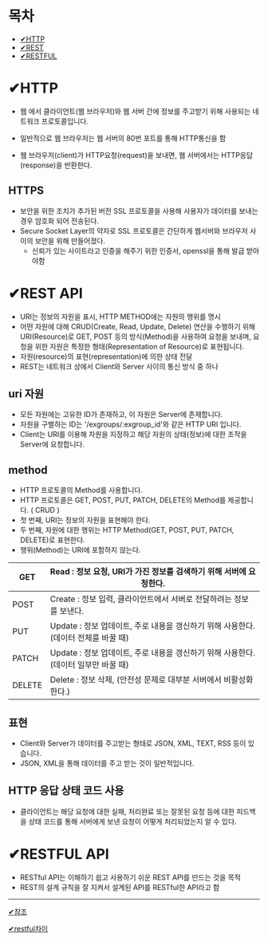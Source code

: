 # 목차
- [✔HTTP](#http)
- [✔REST](#rest-api)
- [✔RESTFUL](#restful-api)

# ✔HTTP
- 웹 에서 클라이언트(웹 브라우저)와 웹 서버 간에 정보를 주고받기 위해 사용되는 네트워크 프로토콜입니다.

- 일반적으로 웹 브라우저는 웹 서버의 80번 포트를 통해 HTTP통신을 함

- 웹 브라우저(client)가 HTTP요청(request)을 보내면, 웹 서버에서는 HTTP응답(response)을 반환한다.

## HTTPS
- 보안을 위한 조치가 추가된 버전 SSL 프로토콜을 사용해 사용자가 데이터를 보내는 경우 암호화 되어 전송된다.
- Secure Socket Layer의 약자로 SSL 프로토콜은 간단하게 웹서버와 브라우저 사이의 보안을 위해 만들어졌다.
  - 신뢰가 있는 사이트라고 인증을 해주기 위한 인증서, openssl을 통해 발급 받아야함 

# ✔REST API
- URI는 정보의 자원을 표시, HTTP METHOD에는 자원의 행위를 명시
- 어떤 자원에 대해 CRUD(Create, Read, Update, Delete) 연산을 수행하기 위해 URI(Resource)로
GET, POST 등의 방식(Method)을 사용하여 요청을 보내며, 요청을 위한 자원은 특정한 형태(Representation of Resource)로 표현됩니다.
- 자원(resource)의 표현(representation)에 의한 상태 전달
- REST는 네트워크 상에서 Client와 Server 사이의 통신 방식 중 하나

## uri 자원
- 모든 자원에는 고유한 ID가 존재하고, 이 자원은 Server에 존재합니다.
- 자원을 구별하는 ID는 '/exgroups/:exgroup_id'와 같은 HTTP URI 입니다.
- Client는 URI를 이용해 자원을 지정하고 해당 자원의 상태(정보)에 대한 조작을 Server에 요청합니다.


## method
- HTTP 프로토콜의 Method를 사용합니다.
- HTTP 프로토콜은 GET, POST, PUT, PATCH, DELETE의 Method를 제공합니다. ( CRUD )
- 첫 번째, URI는 정보의 자원을 표현해야 한다.
- 두 번째, 자원에 대한 행위는 HTTP Method(GET, POST, PUT, PATCH, DELETE)로 표현한다.
- 행위(Method)는 URI에 포함하지 않는다.


GET | Read : 정보 요청, URI가 가진 정보를 검색하기 위해 서버에 요청한다.
-- | --
POST | Create : 정보 입력, 클라이언트에서 서버로 전달하려는 정보를 보낸다.
PUT | Update : 정보 업데이트, 주로 내용을 갱신하기 위해 사용한다. (데이터 전체를 바꿀 때)
PATCH | Update : 정보 업데이트, 주로 내용을 갱신하기 위해 사용한다. (데이터 일부만 바꿀 때)
DELETE | Delete : 정보 삭제, (안전성 문제로 대부분 서버에서 비활성화한다.)



## 표현
- Client와 Server가 데이터를 주고받는 형태로 JSON, XML, TEXT, RSS 등이 있습니다.
- JSON, XML을 통해 데이터를 주고 받는 것이 일반적입니다.
## HTTP 응답 상태 코드 사용
- 클라이언트는 해당 요청에 대한 실패, 처리완료 또는 잘못된 요청 등에 대한 피드백을 
상태 코드를 통해 서버에게 보낸 요청이 어떻게 처리되었는지 알 수 있다.

# ✔RESTFUL API 
- RESTful API는 이해하기 쉽고 사용하기 쉬운 REST API를 만드는 것을 목적 
- REST의 설계 규칙을 잘 지켜서 설계된 API를 RESTful한 API라고 함

--- 
[✔참조](https://life-with-coding.tistory.com/414)

[✔restful차이](https://dev-coco.tistory.com/97?category=1067193)
